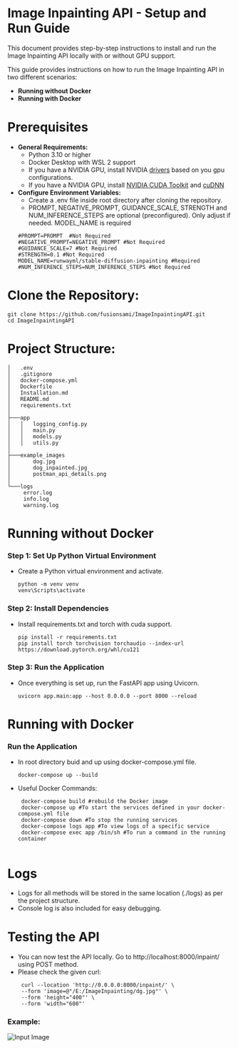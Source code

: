 # Image Inpainting API - Setup and Run Guide
This document provides step-by-step instructions to install and run the Image Inpainting API locally with or without GPU support.

This guide provides instructions on how to run the Image Inpainting API in two different scenarios:
- **Running without Docker**
- **Running with Docker**


# Prerequisites
 - **General Requirements:**
    - Python 3.10 or higher
    - Docker Desktop with WSL 2 support
    - If you have a NVIDIA GPU, install NVIDIA [drivers](https://www.nvidia.com/en-us/drivers/) based on you gpu configurations.
    - If you have a NVIDIA GPU, install [NVIDIA CUDA Toolkit](https://developer.nvidia.com/cuda-toolkit) and [cuDNN](https://developer.nvidia.com/cudnn)
 - **Configure Environment Variables:**
    - Create a .env file inside root directory after cloning the repository.
    - PROMPT, NEGATIVE_PROMPT, GUIDANCE_SCALE, STRENGTH and NUM_INFERENCE_STEPS are optional (preconfigured). Only adjust if needed. MODEL_NAME is required
    ```
    #PROMPT=PROMPT  #Not Required
    #NEGATIVE_PROMPT=NEGATIVE_PROMPT #Not Required
    #GUIDANCE_SCALE=7 #Not Required
    #STRENGTH=0.1 #Not Required
    MODEL_NAME=runwayml/stable-diffusion-inpainting #Required
    #NUM_INFERENCE_STEPS=NUM_INFERENCE_STEPS #Not Required
   ```
# Clone the Repository:
   ```
   git clone https://github.com/fusionsami/ImageInpaintingAPI.git
   cd ImageInpaintingAPI
   ```
# Project Structure:
   ```
│   .env
│   .gitignore
│   docker-compose.yml
│   Dockerfile
│   Installation.md
│   README.md
│   requirements.txt
│
├───app
│   │   logging_config.py
│   │   main.py
│   │   models.py
│   │   utils.py
│           
├───example_images
│       dog.jpg
│       dog_inpainted.jpg
│       postman_api_details.png
│
└───logs
        error.log
        info.log
        warning.log
   ```

# Running without Docker

### Step 1: Set Up Python Virtual Environment
 - Create a Python virtual environment and activate.
   ```
   python -m venv venv
   venv\Scripts\activate
   ```
### Step 2: Install Dependencies
 - Install requirements.txt and torch with cuda support.
   ```
   pip install -r requirements.txt
   pip install torch torchvision torchaudio --index-url https://download.pytorch.org/whl/cu121
   ```
### Step 3: Run the Application
 - Once everything is set up, run the FastAPI app using Uvicorn.
   ```
   uvicorn app.main:app --host 0.0.0.0 --port 8000 --reload
   ```
   
# Running with Docker
### Run the Application
 - In root directory buid and up using docker-compose.yml file.
   ```
   docker-compose up --build
   ```
- Useful Docker Commands:
  ```
   docker-compose build #rebuild the Docker image
   docker-compose up #To start the services defined in your docker-compose.yml file
   docker-compose down #To stop the running services
   docker-compose logs app #To view logs of a specific service
   docker-compose exec app /bin/sh #To run a command in the running container
   
  ```

 # Logs
  - Logs for all methods will be stored in the same location (./logs) as per the project structure.
  - Console log is also included for easy debugging.

# Testing the API
  - You can now test the API locally. Go to http://localhost:8000/inpaint/ using POST method.
  - Please check the given curl:
    ```
     curl --location 'http://0.0.0.0:8000/inpaint/' \
     --form 'image=@"/E:/ImageInpainting/dg.jpg"' \
     --form 'height="400"' \
     --form 'width="600"'
    ```

  ### Example:
   ![Input Image](./example_images/postman_api_details.png)
     
